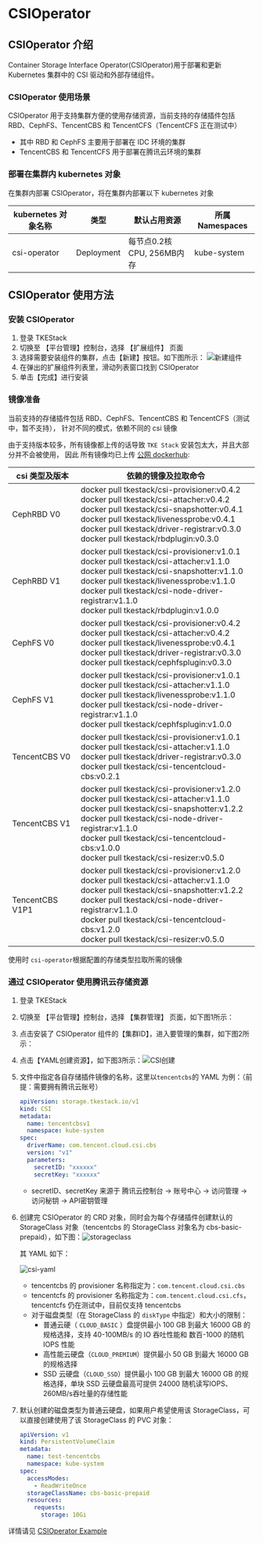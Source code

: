 # CSIOperator

## CSIOperator 介绍

Container Storage Interface Operator(CSIOperator)用于部署和更新 Kubernetes 集群中的 CSI 驱动和外部存储组件。


### CSIOperator 使用场景

CSIOperator 用于支持集群方便的使用存储资源，当前支持的存储插件包括 RBD、CephFS、TencentCBS 和 TencentCFS（TencentCFS 正在测试中）
* 其中 RBD 和 CephFS 主要用于部署在 IDC 环境的集群
* TencentCBS 和 TencentCFS 用于部署在腾讯云环境的集群


### 部署在集群内 kubernetes 对象

在集群内部署 CSIOperator，将在集群内部署以下 kubernetes 对象

| kubernetes 对象名称 | 类型 | 默认占用资源 | 所属 Namespaces |
| ----------------- | --- | ---------- | ------------- |
| csi-operator |Deployment |每节点0.2核 CPU, 256MB内存|kube-system|

## CSIOperator 使用方法

### 安装 CSIOperator

1. 登录 TKEStack
2. 切换至 【平台管理】控制台，选择 【扩展组件】 页面
3. 选择需要安装组件的集群，点击【新建】按钮。如下图所示：
![新建组件](images/新建扩展组件.png)
4. 在弹出的扩展组件列表里，滑动列表窗口找到 CSIOperator
5. 单击【完成】进行安装

### 镜像准备

当前支持的存储插件包括 RBD、CephFS、TencentCBS 和 TencentCFS（测试中，暂不支持），
针对不同的模式，依赖不同的 csi 镜像

由于支持版本较多，所有镜像都上传的话导致 `TKE Stack` 安装包太大，并且大部分并不会被使用，
因此 所有镜像均已上传 [公网 dockerhub](https://hub.docker.com/u/tkestack):

| csi 类型及版本 |依赖的镜像及拉取命令|
|--------------|--------|
| CephRBD V0 |docker pull tkestack/csi-provisioner:v0.4.2 <br>docker pull tkestack/csi-attacher:v0.4.2 <br>docker pull tkestack/csi-snapshotter:v0.4.1 <br/>docker pull tkestack/livenessprobe:v0.4.1 <br/>docker pull tkestack/driver-registrar:v0.3.0 <br/>docker pull tkestack/rbdplugin:v0.3.0|
| CephRBD V1 |docker pull tkestack/csi-provisioner:v1.0.1 <br>docker pull tkestack/csi-attacher:v1.1.0<br>docker pull tkestack/csi-snapshotter:v1.1.0 <br/>docker pull tkestack/livenessprobe:v1.1.0<br/>docker pull tkestack/csi-node-driver-registrar:v1.1.0 <br/>docker pull tkestack/rbdplugin:v1.0.0|
| CephFS V0 |docker pull tkestack/csi-provisioner:v0.4.2 <br>docker pull tkestack/csi-attacher:v0.4.2 <br>docker pull tkestack/livenessprobe:v0.4.1 <br/>docker pull tkestack/driver-registrar:v0.3.0 <br/>docker pull tkestack/cephfsplugin:v0.3.0|
| CephFS V1 |docker pull tkestack/csi-provisioner:v1.0.1 <br/>docker pull tkestack/csi-attacher:v1.1.0<br/>docker pull tkestack/livenessprobe:v1.1.0<br/>docker pull tkestack/csi-node-driver-registrar:v1.1.0<br/>docker pull tkestack/cephfsplugin:v1.0.0|
| TencentCBS V0 |docker pull tkestack/csi-provisioner:v1.0.1 <br/>docker pull tkestack/csi-attacher:v1.1.0<br/>docker pull tkestack/driver-registrar:v0.3.0<br/>docker pull tkestack/csi-tencentcloud-cbs:v0.2.1|
| TencentCBS V1 |docker pull tkestack/csi-provisioner:v1.2.0 <br/>docker pull tkestack/csi-attacher:v1.1.0<br/>docker pull tkestack/csi-snapshotter:v1.2.2<br/>docker pull tkestack/csi-node-driver-registrar:v1.1.0<br/>docker pull tkestack/csi-tencentcloud-cbs:v1.0.0 <br />docker pull tkestack/csi-resizer:v0.5.0|
| TencentCBS V1P1 |docker pull tkestack/csi-provisioner:v1.2.0 <br/>docker pull tkestack/csi-attacher:v1.1.0<br/>docker pull tkestack/csi-snapshotter:v1.2.2<br/>docker pull tkestack/csi-node-driver-registrar:v1.1.0<br/>docker pull tkestack/csi-tencentcloud-cbs:v1.2.0 <br />docker pull tkestack/csi-resizer:v0.5.0|


使用时 `csi-operator`根据配置的存储类型拉取所需的镜像

### 通过 CSIOperator 使用腾讯云存储资源
1. 登录 TKEStack

2. 切换至 【平台管理】控制台，选择 【集群管理】 页面，如下图1所示：

3. 点击安装了 CSIOperator 组件的【集群ID】，进入要管理的集群，如下图2所示：

4. 点击【YAML创建资源】，如下图3所示：![CSI创建](images/CSI创建.png)

5. 文件中指定各自存储插件镜像的名称，这里以`tencentcbs`的 YAML 为例：（前提：需要拥有腾讯云账号）

   ```yaml
   apiVersion: storage.tkestack.io/v1
   kind: CSI
   metadata:
     name: tencentcbsv1
     namespace: kube-system
   spec:
     driverName: com.tencent.cloud.csi.cbs
     version: "v1"
     parameters:
       secretID: "xxxxxx"
       secretKey: "xxxxxx"
   ```

   * secretID、secretKey 来源于 腾讯云控制台 -> 账号中心 -> 访问管理 -> 访问秘钥 -> API密钥管理

6. 创建完 CSIOperator 的 CRD 对象，同时会为每个存储插件创建默认的 StorageClass 对象（tencentcbs 的 StorageClass 对象名为 cbs-basic-prepaid），如下图：![storageclass](images/storageclass.png)

   其 YAML 如下：

   ![csi-yaml](images/csi-yaml.png)

   - tencentcbs 的 provisioner 名称指定为：`com.tencent.cloud.csi.cbs`
   - tencentcfs 的 provisioner 名称指定为：`com.tencent.cloud.csi.cfs`，tencentcfs 仍在测试中，目前仅支持 tencentcbs
   - 对于磁盘类型（在 StorageClass 的 `diskType` 中指定）和大小的限制：
     - 普通云硬（ `CLOUD_BASIC` ）盘提供最小 100 GB 到最大 16000 GB 的规格选择，支持 40-100MB/s 的 IO 吞吐性能和 数百-1000 的随机 IOPS 性能
     - 高性能云硬盘（`CLOUD_PREMIUM`）提供最小 50 GB 到最大 16000 GB 的规格选择
     - SSD 云硬盘（`CLOUD_SSD`）提供最小 100 GB 到最大 16000 GB 的规格选择，单块 SSD 云硬盘最高可提供 24000 随机读写IOPS、260MB/s吞吐量的存储性能

7. 默认创建的磁盘类型为普通云硬盘，如果用户希望使用该 StorageClass，可以直接创建使用了该 StorageClass 的 PVC 对象：

   ```yaml
   apiVersion: v1
   kind: PersistentVolumeClaim
   metadata:
     name: test-tencentcbs
     namespace: kube-system
   spec:
     accessModes:
       - ReadWriteOnce
     storageClassName: cbs-basic-prepaid
     resources:
       requests:
         storage: 10Gi
   ```



详情请见 [CSIOperator Example](https://github.com/tkestack/csi-operator/blob/master/examples)

